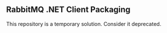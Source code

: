 ## RabbitMQ .NET Client Packaging

This repository is a temporary solution. Consider it deprecated.

